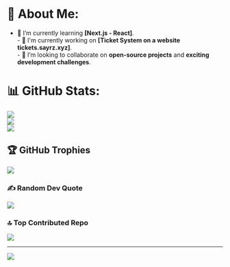 # 💫 About Me:
- 🌱 I’m currently learning **[Next.js - React]**.<br>- 💼 I'm currently working on **[Ticket System on a website tickets.sayrz.xyz]**.<br>- 🤝 I’m looking to collaborate on **open-source projects** and **exciting development challenges**.

# 📊 GitHub Stats:
![](https://github-readme-stats.vercel.app/api?username=ix1g&theme=dark&hide_border=false&include_all_commits=false&count_private=false)<br/>
![](https://nirzak-streak-stats.vercel.app/?user=ix1g&theme=dark&hide_border=false)<br/>
![](https://github-readme-stats.vercel.app/api/top-langs/?username=ix1g&theme=dark&hide_border=false&include_all_commits=false&count_private=false&layout=compact)

## 🏆 GitHub Trophies
![](https://github-profile-trophy.vercel.app/?username=ix1g&theme=gruvbox_light&no-frame=false&no-bg=true&margin-w=4)

### ✍️ Random Dev Quote
![](https://quotes-github-readme.vercel.app/api?type=vetical&theme=merko)

### 🔝 Top Contributed Repo
![](https://github-contributor-stats.vercel.app/api?username=ix1g&limit=5&theme=dark&combine_all_yearly_contributions=true)

---
[![](https://visitcount.itsvg.in/api?id=ix1g&icon=1&color=5)](https://visitcount.itsvg.in)

<!-- Proudly created with GPRM ( https://gprm.itsvg.in ) -->
